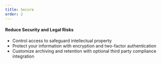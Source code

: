 ```yaml
---
title: Secure
order: 2
---
```


#### Reduce Security and Legal Risks
* Control access to safeguard intellectual property
* Protect your information with encryption and two-factor authentication
* Customize archiving and retention with optional third party compliance integration
